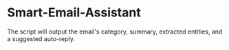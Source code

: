 # Smart-Email-Assistant
The script will output the email's category, summary, extracted entities, and a suggested auto-reply.

